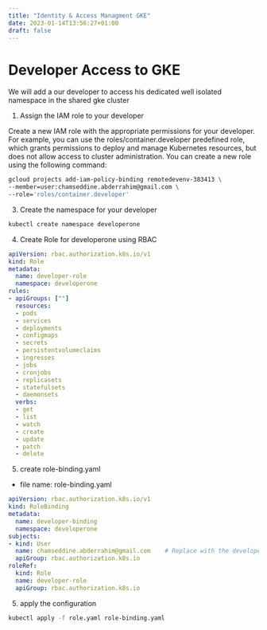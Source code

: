 ```yaml
---
title: "Identity & Access Managment GKE"
date: 2023-01-14T13:56:27+01:00
draft: false
---
```

# Developer Access to GKE

We will add a our developer to access his dedicated well isolated namespace in the shared gke cluster 
1. Assign the IAM role to your developer

Create a new IAM role with the appropriate permissions for your developer. For example, you can use the roles/container.developer predefined role, which grants permissions to deploy and manage Kubernetes resources, but does not allow access to cluster administration. You can create a new role using the following command:

```bash
gcloud projects add-iam-policy-binding remotedevenv-383413 \
--member=user:chamseddine.abderrahim@gmail.com \
--role='roles/container.developer'
```
3. Create the namespace for your developer

```bash
kubectl create namespace developerone
```
4. Create Role for developerone using RBAC 
```yaml
apiVersion: rbac.authorization.k8s.io/v1
kind: Role
metadata:
  name: developer-role
  namespace: developerone
rules:
- apiGroups: [""]
  resources:
  - pods
  - services
  - deployments
  - configmaps
  - secrets
  - persistentvolumeclaims
  - ingresses
  - jobs
  - cronjobs
  - replicasets
  - statefulsets
  - daemonsets
  verbs:
  - get
  - list
  - watch
  - create
  - update
  - patch
  - delete
```

5. create role-binding.yaml
- file name: role-binding.yaml
```yaml
apiVersion: rbac.authorization.k8s.io/v1
kind: RoleBinding
metadata:
  name: developer-binding
  namespace: developerone
subjects:
- kind: User
  name: chamseddine.abderrahim@gmail.com    # Replace with the developer Email
  apiGroup: rbac.authorization.k8s.io
roleRef:
  kind: Role
  name: developer-role
  apiGroup: rbac.authorization.k8s.io
```

5. apply the configuration

```bash
kubectl apply -f role.yaml role-binding.yaml
```

